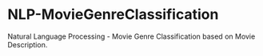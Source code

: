 # NLP-MovieGenreClassification
Natural Language Processing - Movie Genre Classification based on Movie Description.
